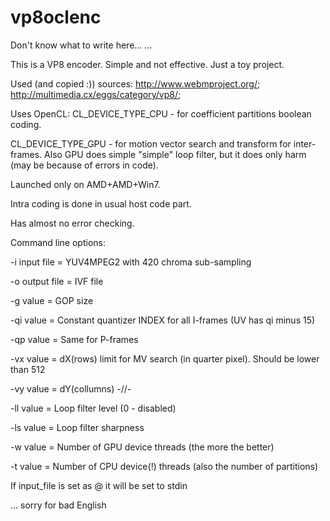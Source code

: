 vp8oclenc
=========


Don't know what to write here...
...

This is a VP8 encoder.
Simple and not effective. Just a toy project.

Used (and copied :)) sources: 
http://www.webmproject.org/; http://multimedia.cx/eggs/category/vp8/;

Uses OpenCL:
CL_DEVICE_TYPE_CPU - for coefficient partitions boolean coding.

CL_DEVICE_TYPE_GPU - for motion vector search and transform for inter-frames.
Also GPU does simple "simple" loop filter, but it does only harm (may be because of errors in code).

Launched only on AMD+AMD+Win7.

Intra coding is done in usual host code part.

Has almost no error checking. 

Command line options:

-i input file = YUV4MPEG2 with 420 chroma sub-sampling

-o output file = IVF file

-g value = GOP size

-qi value = Constant quantizer INDEX for all I-frames (UV has qi minus 15)

-qp value = Same for P-frames

-vx value = dX(rows) limit for MV search (in quarter pixel). Should be lower than 512

-vy value = dY(collumns) -//-

-ll value = Loop filter level (0 - disabled)

-ls value = Loop filter sharpness

-w value = Number of GPU device threads (the more the better)

-t value = Number of CPU device(!) threads (also the number of partitions)

If input_file is set as @
it will be set to stdin

... sorry for bad English

